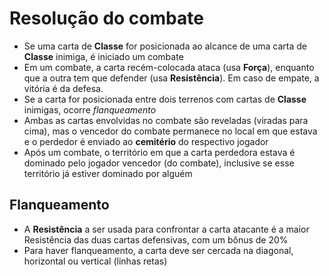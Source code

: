 # Resolução do combate

* Se uma carta de **Classe** for posicionada ao alcance de uma carta de **Classe** inimiga, é iniciado um combate
* Em um combate, a carta recém-colocada ataca (usa **Força**), enquanto que a outra tem que defender (usa **Resistência**). Em caso de empate, a vitória é da defesa.
* Se a carta for posicionada entre dois terrenos com cartas de **Classe** inimigas, ocorre *flanqueamento*
* Ambas as cartas envolvidas no combate são reveladas (viradas para cima), mas o vencedor do combate permanece no local em que estava e o perdedor é enviado ao **cemitério** do respectivo jogador
* Após um combate, o território em que a carta perdedora estava é dominado pelo jogador vencedor (do combate), inclusive se esse território já estiver dominado por alguém

## Flanqueamento

* A **Resistência** a ser usada para confrontar a carta atacante é a maior Resistência das duas cartas defensivas, com um bônus de 20%
* Para haver flanqueamento, a carta deve ser cercada na diagonal, horizontal ou vertical (linhas retas)
